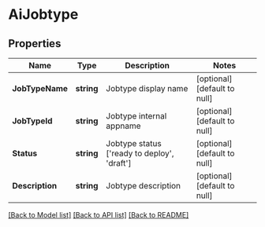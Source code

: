 # AiJobtype

## Properties
Name | Type | Description | Notes
------------ | ------------- | ------------- | -------------
**JobTypeName** | **string** | Jobtype display name | [optional] [default to null]
**JobTypeId** | **string** | Jobtype internal appname | [optional] [default to null]
**Status** | **string** | Jobtype status [&#x27;ready to deploy&#x27;, &#x27;draft&#x27;] | [optional] [default to null]
**Description** | **string** | Jobtype description | [optional] [default to null]

[[Back to Model list]](../README.md#documentation-for-models) [[Back to API list]](../README.md#documentation-for-api-endpoints) [[Back to README]](../README.md)

